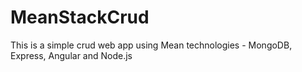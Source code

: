 # MeanStackCrud
This is a simple crud web app using Mean technologies - MongoDB, Express, Angular and Node.js
